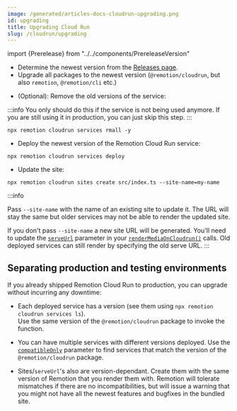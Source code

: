 ```yaml
---
image: /generated/articles-docs-cloudrun-upgrading.png
id: upgrading
title: Upgrading Cloud Run
slug: /cloudrun/upgrading
---
```


import {Prerelease} from "../../components/PrereleaseVersion"

- Determine the newest version from the [Releases page](https://github.com/remotion-dev/remotion/releases).
- Upgrade all packages to the newest version (`@remotion/cloudrun`, but also `remotion`, `@remotion/cli` etc.)

<Prerelease onlySnippet packageName="@remotion/cloudrun"/>

- (Optional): Remove the old versions of the service:

:::info
You only should do this if the service is not being used anymore. If you are still using it in production, you can just skip this step.
:::

```
npx remotion cloudrun services rmall -y
```

- Deploy the newest version of the Remotion Cloud Run service:

```
npx remotion cloudrun services deploy
```

- Update the site:

```
npx remotion cloudrun sites create src/index.ts --site-name=my-name
```

:::info

Pass `--site-name` with the name of an existing site to update it. The URL will stay the same but older services may not be able to render the updated site.

If you don't pass `--site-name` a new site URL will be generated. You'll need to update the [`serveUrl`](/docs/cloudrun/rendermediaoncloudrun#serveurl) parameter in your [`renderMediaOnCloudrun()`](/docs/cloudrun/rendermediaoncloudrun) calls. Old deployed services can still render by specifying the old serve URL.
:::

## Separating production and testing environments

If you already shipped Remotion Cloud Run to production, you can upgrade without incurring any downtime:

- Each deployed service has a version (see them using `npx remotion cloudrun services ls`).  
  Use the same version of the `@remotion/cloudrun` package to invoke the function.

- You can have multiple services with different versions deployed. Use the [`compatibleOnly`](/docs/cloudrun/getservices#compatibleonly) parameter to find services that match the version of the `@remotion/cloudrun` package.

- Sites/`serveUrl`'s also are version-dependant. Create them with the same version of Remotion that you render them with. Remotion will tolerate mismatches if there are no incompatibilities, but will issue a warning that you might not have all the newest features and bugfixes in the bundled site.
